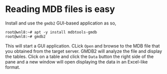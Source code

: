 # Reading MDB files is easy
Install and use the `gmdb2` GUI-based application as so,
```
root@wnl8:~# apt -y install mdbtools-gmdb
root@wnl8:~# gmdb2
```
This will start a GUI application. CLick `Open` and browse to the MDB file that you obtained from the target server. GMDB2 will analyze the file and display the tables. Click on a table and click the `Data` button the right side of the pane and a new window will open displaying the data in an Excel-like format.
